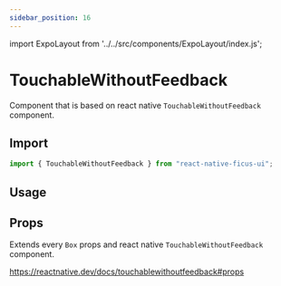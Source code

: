 ```yaml
---
sidebar_position: 16
---
```


import ExpoLayout from '../../src/components/ExpoLayout/index.js';

# TouchableWithoutFeedback

Component that is based on react native `TouchableWithoutFeedback` component.

## Import

```js
import { TouchableWithoutFeedback } from "react-native-ficus-ui";
```

## Usage

<ExpoLayout id="touchable-without-feedback" />

## Props

Extends every `Box` props and react native `TouchableWithoutFeedback` component.

https://reactnative.dev/docs/touchablewithoutfeedback#props